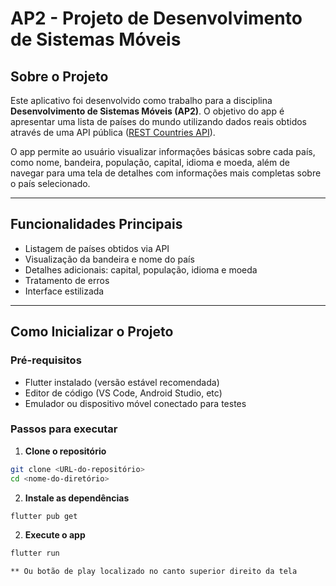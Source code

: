 # AP2 - Projeto de Desenvolvimento de Sistemas Móveis

## Sobre o Projeto

Este aplicativo foi desenvolvido como trabalho para a disciplina **Desenvolvimento de Sistemas Móveis (AP2)**. O objetivo do app é apresentar uma lista de países do mundo utilizando dados reais obtidos através de uma API pública ([REST Countries API](https://restcountries.com/)).

O app permite ao usuário visualizar informações básicas sobre cada país, como nome, bandeira, população, capital, idioma e moeda, além de navegar para uma tela de detalhes com informações mais completas sobre o país selecionado.


---

## Funcionalidades Principais

- Listagem de países obtidos via API
- Visualização da bandeira e nome do país
- Detalhes adicionais: capital, população, idioma e moeda
- Tratamento de erros 
- Interface estilizada

---

## Como Inicializar o Projeto

### Pré-requisitos

- Flutter instalado (versão estável recomendada)
- Editor de código (VS Code, Android Studio, etc)
- Emulador ou dispositivo móvel conectado para testes

### Passos para executar

1. **Clone o repositório**

```bash
git clone <URL-do-repositório>
cd <nome-do-diretório>

```
2. **Instale as dependências**
```bash
flutter pub get

```

2. **Execute o app**
```bash
flutter run

** Ou botão de play localizado no canto superior direito da tela 


```
